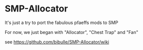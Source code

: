 SMP-Allocator
=============

It's just a try to port the fabulous pfaeffs mods to SMP

For now, we just began with "Allocator", "Chest Trap" and "Fan"

see https://github.com/bibulle/SMP-Allocator/wiki
